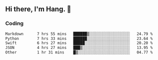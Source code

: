 ## Hi there, I'm Hang. 👋

### Coding

<!--START_SECTION:waka-->

```txt
Markdown      7 hrs 55 mins   ██████▒░░░░░░░░░░░░░░░░░░   24.79 %
Python        7 hrs 33 mins   ██████░░░░░░░░░░░░░░░░░░░   23.64 %
Swift         6 hrs 27 mins   █████░░░░░░░░░░░░░░░░░░░░   20.20 %
JSON          4 hrs 27 mins   ███▒░░░░░░░░░░░░░░░░░░░░░   13.95 %
Other         1 hr 31 mins    █▒░░░░░░░░░░░░░░░░░░░░░░░   04.77 %
```

<!--END_SECTION:waka-->
